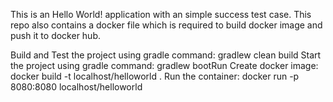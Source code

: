 This is an Hello World! application with an simple success test case. This repo also contains a docker file which is required to build docker image and push it to docker hub.

Build and Test the project using gradle command: gradlew clean build
Start the project using gradle command: gradlew bootRun
Create docker image: docker build -t localhost/helloworld .
Run the container: docker run -p 8080:8080 localhost/helloworld
